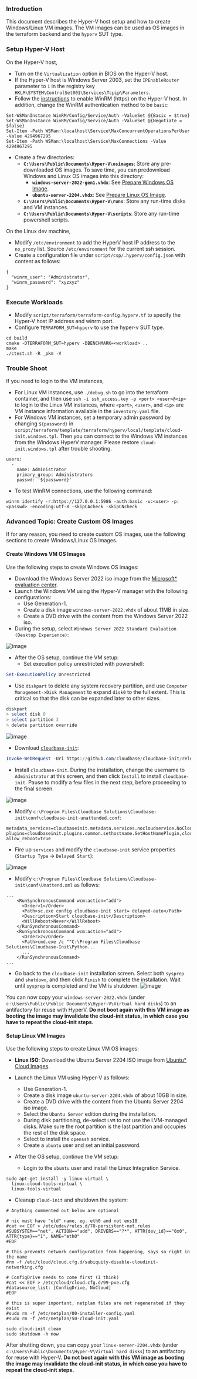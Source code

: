 
### Introduction

This document describes the Hyper-V host setup and how to create Windows/Linux VM images. The VM images can be used as OS images in the terraform backend and the `hyperv` SUT type.     

### Setup Hyper-V Host

On the Hyper-V host, 
- Turn on the `Virtualization` option in BIOS on the Hyper-V host.  
- If the Hyper-V host is Windows Server 2003, set the `IPEnableRouter` parameter to `1` in the registry key `HKLM\SYSTEM\ControlSet001\Services\Tcpip\Parameters`.  
- Follow the [instructions](https://github.com/taliesins/terraform-provider-hyperv#setting-up-server-for-provider-usage) to enable WinRM (https) on the Hyper-V host. In addition, change the WinRM authentication method to be `basic`:

```
Set-WSManInstance WinRM/Config/Service/Auth -ValueSet @{Basic = $true}
Set-WSManInstance WinRM/Config/Service/Auth -ValueSet @{Negotiate = $false}
Set-Item -Path WSMan:\localhost\Service\MaxConcurrentOperationsPerUser -Value 4294967295
Set-Item -Path WSMan:\localhost\Service\MaxConnections -Value 4294967295
```

- Create a few directories:
  - **`C:\Users\Public\Documents\Hyper-V\osimages`**: Store any pre-downloaded OS images. To save time, you can predownload Windows and Linux OS images into this directory:
    - **`windows-server-2022-gen1.vhdx`**: See [Prepare Windows OS Image](#create-windows-vm-os-images). 
    - **`ubuntu-server-2204.vhdx`**: See [Prepare Linux OS Image](#setup-linux-vm-images).
  - **`C:\Users\Public\Documents\Hyper-V\runs`**: Store any run-time disks and VM instances.  
  - **`C:\Users\Public\Documents\Hyper-V\scripts`**: Store any run-time powershell scripts. 

On the Linux dev machine, 
- Modify `/etc/environment` to add the HyperV host IP address to the `no_proxy` list. Source `/etc/environment` for the current ssh session. 
- Create a configuration file under `script/csp/.hyperv/config.json` with content as follows:

```
{
  "winrm_user": "Administrator",
  "winrm_password": "xyzxyz"
}
```

### Execute Workloads

- Modify `script/terraform/terraform-config.hyperv.tf` to specify the Hyper-V host IP address and winrm port.    
- Configure `TERRAFORM_SUT=hyperv` to use the hyper-v SUT type. 

```
cd build
cmake -DTERRAFORM_SUT=hyperv -DBENCHMARK=<workload> ..
make
./ctest.sh -R _pkm -V
```

### Trouble Shoot

If you need to login to the VM instances, 
- For Linux VM instances, use `./debug.sh` to go into the terraform container, and then use `ssh -i ssh_access.key -p <port> <user>@<ip>` to login to the Linux VM instances, where `<port>`, `<user>`, and `<ip>` are VM instance information available in the `inventory.yaml` file.  
- For Windows VM instances, set a temporary admin password by changing `${password}` in `script/terraform/template/terraform/hyperv/local/template/cloud-init.windows.tpl`. Then you can connect to the Windows VM instances from the Windows HyperV manager. Please restore `cloud-init.windows.tpl` after trouble shooting.  

```
users:
  -
    name: Administrator
    primary_group: Administrators
    passwd: '${password}'
```
- To test WinRM connections, use the following command:

```
winrm identify -r:https://127.0.0.1:5986 -auth:basic -u:<user> -p:<passwd> -encoding:utf-8 -skipCAcheck -skipCNcheck
```

### Advanced Topic: Create Custom OS Images

If for any reason, you need to create custom OS images, use the following sections to create Windows/Linux OS Images.  

#### Create Windows VM OS Images

Use the following steps to create Windows OS images:

- Download the Windows Server 2022 iso image from the [Microsoft* evaluation center](https://www.microsoft.com/en-us/evalcenter/download-windows-server-2022). 
- Launch the Windows VM using the Hyper-V manager with the following configurations:
  - Use Generation-1.
  - Create a disk image `windows-server-2022.vhdx` of about 11MB in size.
  - Create a DVD drive with the content from the Windows Server 2022 iso. 
- During the setup, select `Windows Server 2022 Standard Evaluation (Desktop Experience)`:

![image](../../image/setup-windows2022.png)

- After the OS setup, continue the VM setup:
  - Set execution policy unrestricted with powershell:

```powershell
Set-ExecutionPolicy Unrestricted
```

  - Use `diskpart` to delete any system recovery partition, and use `Computer Management->Disk Management` to expand `disk0` to the full extent. This is critical so that the disk can be expanded later to other sizes.  

```powershell
diskpart
> select disk 0
> select partition 3
> delete partition override
```

![image](../../image/setup-partition.png)

  - Download [`cloudbase-init`](https://cloudbase-init.readthedocs.io/en/latest/intro.html#download):

```powershell
Invoke-WebRequest -Uri https://github.com/cloudbase/cloudbase-init/releases/download/1.1.4/CloudbaseInitSetup_1_1_4_x64.msi -OutFile CloudbaseInitSetup_1_1_4_x64.msi -Proxy http://proxy-dmz.intel.com:911
```

  - Install `cloudbase-init`. During the installation, change the username to `Administrator` at this screen, and then click `Install` to install `cloudbase-init`. Pause to modify a few files in the next step, before proceeding to the final screen.

![image](../../image/setup-cloudbase-1.png)

  - Modify `c:\Program Files\Cloudbase Solutions\Cloudbase-init\conf\cloudbase-init-unattended.conf`:

```
metadata_services=cloudbaseinit.metadata.services.nocloudservice.NoCloudConfigDriveService,cloudbaseinit.metadata.services.base.EmptyMetadataService
plugins=cloudbaseinit.plugins.common.sethostname.SetHostNamePlugin,cloudbaseinit.plugins.windows.createuser.CreateUserPlugin,cloudbaseinit.plugins.windows.extendvolumes.ExtendVolumesPlugin,cloudbaseinit.plugins.windows.winrmlistener.ConfigWinRMListenerPlugin,cloudbaseinit.plugins.common.userdata.UserDataPlugin
allow_reboot=true
```

  - Fire up `services` and modify the `cloudbase-init` service properties (`Startup Type` -> `Delayed Start`):

![image](../../image/setup-cloudbase-3.png)

  - Modify `c:\Program Files\Cloudbase Solutions\Cloudbase-init\conf\Unattend.xml` as follows:

```
...
    <RunSynchronousCommand wcm:action="add">
      <Order>1</Order>
      <Path>sc.exe config cloudbase-init start= delayed-auto</Path>
      <Description>Start cloudbase-init</Description>
      <WillReboot>Never</WillReboot>
    </RunSynchronousCommand>
    <RunSynchronousCommand wcm:action="add">
      <Order>2</Order>
      <Path>cmd.exe /c ""C:\Program Files\Cloudbase Solutions\Cloudbase-Init\Python...
      ...
    </RunSynchronousCommand>
...
```

  - Go back to the `cloudbase-init` installation screen. Select both `sysprep` and `shutdown`, and then click `Finish` to complete the installation. Wait until `sysprep` is completed and the VM is shutdown. 
![image](../../image/setup-cloudbase-2.png)

You can now copy your `windows-server-2022.vhdx` (under `c:\Users\Public\Public Documents\Hyper-V\Virtual hard disks`) to an antifactory for reuse with HyperV. **Do not boot again with this VM image as booting the image may invalidate the cloud-init status, in which case you have to repeat the cloud-init steps.**

#### Setup Linux VM Images

Use the following steps to create Linux VM OS images:
- **Linux ISO**: Download the Ubuntu Server 2204 ISO image from [Ubuntu* Cloud Images](https://cloud-images.ubuntu.com). 
- Launch the Linux VM using Hyper-V as follows:
  - Use Generation-1.
  - Create a disk image `ubuntu-server-2204.vhdx` of about 10GB in size.
  - Create a DVD drive with the content from the Ubuntu Server 2204 iso image. 
  - Select the `Ubuntu Server` edition during the installation.    
  - During disk partitioning, de-select `LVM` to not use the LVM-managed disks. Make sure the root partition is the last partition and occupies the rest of the disk space.   
  - Select to install the `openssh` service.  
  - Create a `ubuntu` user and set an initial password. 

- After the OS setup, continue the VM setup:
  - Login to the `ubuntu` user and install the Linux Integration Service.

```
sudo apt-get install -y linux-virtual \
  linux-cloud-tools-virtual \
  linux-tools-virtual
```
   
  - Cleanup `cloud-init` and shutdown the system:

```
# Anything commented out below are optional

# nic must have "old" name, eg. eth0 and not ens18
#cat << EOF > /etc/udev/rules.d/70-persistent-net.rules
#SUBSYSTEM=="net", ACTION=="add", DRIVERS=="?*", ATTR{dev_id}=="0x0", ATTR{type}=="1", NAME="eth0"
#EOF

# this prevents network configuration from happening, says so right in the name
#rm -f /etc/cloud/cloud.cfg.d/subiquity-disable-cloudinit-networking.cfg

# ConfigDrive needs to come first (I think)
#cat << EOF > /etc/cloud/cloud.cfg.d/99-pve.cfg
#datasource_list: [ConfigDrive, NoCloud]
#EOF

# this is super important, netplan files are not regenerated if they exist
#sudo rm -f /etc/netplan/00-installer-config.yaml
#sudo rm -f /etc/netplan/50-cloud-init.yaml

sudo cloud-init clean
sudo shutdown -h now
```

After shutting down, you can copy your `linux-server-2204.vhdx` (under `c:\Users\Public\Documents\Hyper-V\Virtual hard disks`) to an antifactory for reuse with Hyper-V. **Do not boot again with this VM image as booting the image may invalidate the cloud-init status, in which case you have to repeat the cloud-init steps.**
